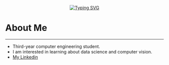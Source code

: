 <p align="center">
  <a href="https://git.io/typing-svg"><img src="https://readme-typing-svg.demolab.com?font=Fira+Code&duration=3000&pause=1000&color=24F700&center=true&vCenter=true&width=435&lines=Enzo+Fernandez+;+Computer+engineering+student" alt="Typing SVG" /></a>
</p>

# About Me
___
* Third-year computer engineering student.
* I am interested in learning about data science and computer vision.
* [My Linkedin](https://www.linkedin.com/in/enzo-fernandez11/)

